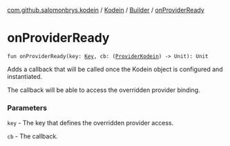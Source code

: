 [com.github.salomonbrys.kodein](../../index.md) / [Kodein](../index.md) / [Builder](index.md) / [onProviderReady](.)

# onProviderReady

`fun onProviderReady(key: `[`Key`](../-key/index.md)`, cb: (`[`ProviderKodein`](../../-provider-kodein/index.md)`) -> Unit): Unit`

Adds a callback that will be called once the Kodein object is configured and instantiated.

The callback will be able to access the overridden provider binding.

### Parameters

`key` - The key that defines the overridden provider access.

`cb` - The callback.